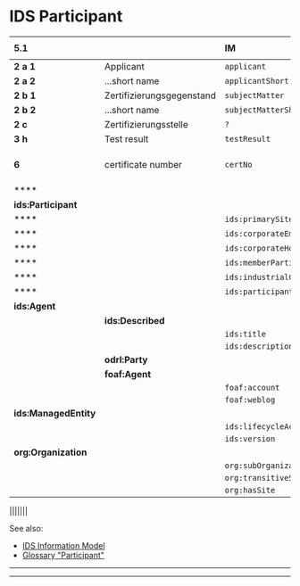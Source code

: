 # IDS Participant


|**5.1**	|  							| IM 					| Type 		 | Example | `X.509` | `DAPS` | `DAT` | `self d.` |
|:---|:---|:---|:---|:---|:---:|:---:|:---:|:---:|
|**2 a 1**	| Applicant 				| `applicant` 			| `xsd:string` | 		   | x | | | x |
|**2 a 2**	| ...short name 			| `applicantShort` 		| `xsd:string` | | |
|**2 b 1**	| Zertifizierungsgegenstand | `subjectMatter` 		| | | |
|**2 b 2**	| ...short name 			| `subjectMatterShort` 	| | | |
|**2 c**	| Zertifizierungsstelle 	| `?` 					| | | |
|**3 h**	| Test result 				| `testResult` 			| `xsd:string` | | x | | | |
|**6**		| certificate number 		| `certNo` 				| `xsd:string` | "IDSCert-IDSZ-0001" | |
|****		| | | | | |
|**ids:Participant** |
|****		| | `ids:primarySite`				| `ids:Site`  						| | |
|****		| | `ids:corporateEmailAddress` 	| `xsd:string`						|
|****		| | `ids:corporateHomepage` 		| `xsd:anyURI`						|
|****		| | `ids:memberParticipant` 		| `ids:Participant`					|
|****		| | `ids:industrialClassification`	| `ids:IndustrialClassification`	|
|****		| | `ids:participantCertification`	| `ids:ParticipantCertification`	|
|**ids:Agent**		|
| |**ids:Described** 
| |						| `ids:title`			|
| |						| `ids:description`		|
| |**odrl:Party**		|
| |**foaf:Agent**		|
| |						| `foaf:account` 			| `foaf:OnlineAccount`	|
| |						| `foaf:weblog` 			| `foaf:Document`		|
|**ids:ManagedEntity**	|
| |						| `ids:lifecycleActivity`	| `ids:Activity`	|
| |						| `ids:version`				| `xsd:string`		|
|**org:Organization**	|
| | 					| `org:subOrganizationOf` 			|
| |						| `org:transitiveSubOrganizationOf`	|
| |						| `org:hasSite`						|



|||||||



See also:

- [IDS Information Model](https://github.com/International-Data-Spaces-Association/InformationModel/blob/develop/model/participant/Participant.ttl)
- [Glossary "Participant"](../../glossary/README.md#participant)

---
---
